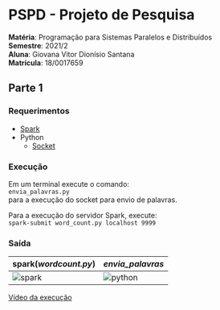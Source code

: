 # PSPD - Projeto de Pesquisa
**Matéria**: Programação para Sistemas Paralelos e Distribuídos  
**Semestre**: 2021/2  
**Aluna**: Giovana Vitor Dionísio Santana  
**Matrícula**: 18/0017659
## Parte 1
### Requerimentos
- [Spark](https://www.vultr.com/docs/install-apache-spark-on-ubuntu-20-04/)
- Python
  - [Socket](https://pypi.org/project/sockets/)

### Execução
Em um terminal execute o comando:  
```envia_palavras.py```    
para a execução do socket para envio de palavras.

Para a execução do servidor Spark, execute:  
```spark-submit word_count.py localhost 9999```  

### Saída
| spark(_wordcount.py_) | _envia_palavras_ |
| --------------------- | ---------------- |
|![spark](https://i.ibb.co/m4Kp5bh/spark.png)|![python](https://i.ibb.co/8xYWyLH/python.png)|

[Vídeo da execução](https://www.loom.com/share/afba3afc4b64404f8a36c890d3d805a9)
